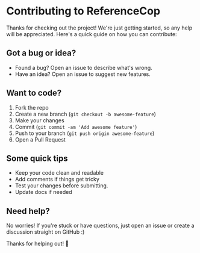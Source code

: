 # Contributing to ReferenceCop

Thanks for checking out the project! We're just getting started, so any help will be appreciated. Here's a quick guide on how you can contribute:

## Got a bug or idea?

- Found a bug? Open an issue to describe what's wrong.
- Have an idea? Open an issue to suggest new features.

## Want to code?

1. Fork the repo
2. Create a new branch (`git checkout -b awesome-feature`)
3. Make your changes
4. Commit (`git commit -am 'Add awesome feature'`)
5. Push to your branch (`git push origin awesome-feature`)
6. Open a Pull Request

## Some quick tips

- Keep your code clean and readable
- Add comments if things get tricky
- Test your changes before submitting.
- Update docs if needed

## Need help?

No worries! If you're stuck or have questions, just open an issue or create a discussion straight on GitHub :)

Thanks for helping out! 🎉